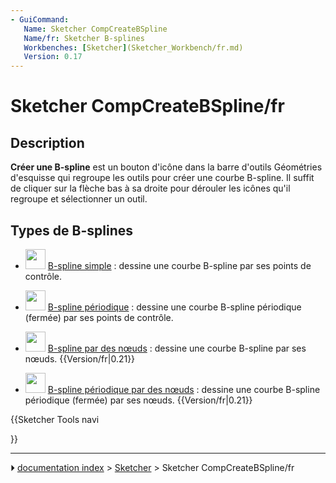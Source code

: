 ```yaml
---
- GuiCommand:
   Name: Sketcher CompCreateBSpline
   Name/fr: Sketcher B-splines
   Workbenches: [Sketcher](Sketcher_Workbench/fr.md)
   Version: 0.17
---
```


# Sketcher CompCreateBSpline/fr

## Description

**Créer une B-spline** est un bouton d\'icône dans la barre d\'outils Géométries d\'esquisse qui regroupe les outils pour créer une courbe B-spline. Il suffit de cliquer sur la flèche bas à sa droite pour dérouler les icônes qu\'il regroupe et sélectionner un outil.



## Types de B-splines 

-   <img alt="" src=images/Sketcher_CreateBSpline.svg  style="width:32px;"> [B-spline simple](Sketcher_CreateBSpline/fr.md) : dessine une courbe B-spline par ses points de contrôle.

-   <img alt="" src=images/Sketcher_CreatePeriodicBSpline.svg  style="width:32px;"> [B-spline périodique](Sketcher_CreatePeriodicBSpline/fr.md) : dessine une courbe B-spline périodique (fermée) par ses points de contrôle.

-   <img alt="" src=images/Sketcher_CreateBSplineByInterpolation.svg  style="width:32px;"> [B-spline par des nœuds](Sketcher_CreateBSplineByInterpolation/fr.md) : dessine une courbe B-spline par ses nœuds. {{Version/fr|0.21}}

-   <img alt="" src=images/Sketcher_CreatePeriodicBSplineByInterpolation.svg  style="width:32px;"> [B-spline périodique par des nœuds](Sketcher_CreatePeriodicBSplineByInterpolation/fr.md) : dessine une courbe B-spline périodique (fermée) par ses nœuds. {{Version/fr|0.21}}





{{Sketcher Tools navi

}}



---
⏵ [documentation index](../README.md) > [Sketcher](Sketcher_Workbench.md) > Sketcher CompCreateBSpline/fr
